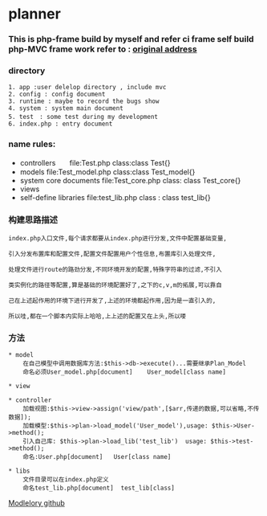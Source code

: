 # planner  
  
  

### This is php-frame build by myself and refer ci frame self build php-MVC frame work refer to : [original address](http://www.awaimai.com/128.html#1MVC )  


### directory
    1. app :user delelop directory , include mvc  
    2. config : config document  
    3. runtime : maybe to record the bugs show 
	4. system : system main document 
	5. test　: some test during my development 
	6. index.php : entry document 


### name rules:
* controllers　　file:Test.php  class:class Test{}
* models		file:Test_model.php  class:class Test_model{}
* system core documents	 file:Test_core.php  class: class Test_core{}
* views	
* self-define libraries	 file:test_lib.php 	class : class test_lib{}

  

### 构建思路描述
```
index.php入口文件,每个请求都要从index.php进行分发,文件中配置基础变量,

引入分发布置库和配置文件,配置文件配置用户个性信息,布置库引入处理文件,

处理文件进行route的路劲分发,不同环境开发的配置,特殊字符串的过滤,不引入

类实例化的路径等配置,算是基础的环境配置好了,之下的c,v,m的拓展,可以靠自

己在上述起作用的环境下进行开发了,上述的环境都起作用,因为是一直引入的,

所以哇,都在一个脚本内实际上哈哈,上上述的配置又在上头,所以喽
```



### 方法
	* model
		在自己模型中调用数据库方法:$this->db->execute()...需要继承Plan_Model
		命名必须User_model.php[document]    User_model[class name]

	* view

	* controller
		加载视图:$this->view->assign('view/path',[$arr,传递的数据,可以省略,不传数据]);
		加载模型:$this->plan->load_model('User_model'),usage: $this->User->method();
		引入自己库: $this->plan->load_lib('test_lib')  usage: $this->test->method();
		命名:User.php[document]   User[class name]
	
	* libs
		文件目录可以在index.php定义  
		命名test_lib.php[document]  test_lib[class]

[ModleIory github](https://github.com/ModleIory/planner)



